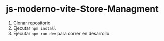 # js-moderno-vite-Store-Managment

1. Clonar repositorio
2. Ejecutar ```npm install```
3. Ejecutar ```npm run dev``` para correr en desarrollo
